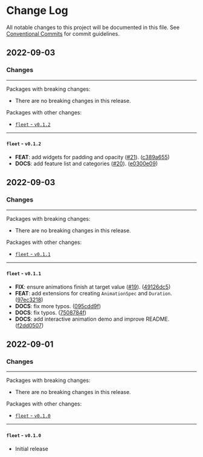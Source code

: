 # Change Log

All notable changes to this project will be documented in this file.
See [Conventional Commits](https://conventionalcommits.org) for commit guidelines.

## 2022-09-03

### Changes

---

Packages with breaking changes:

 - There are no breaking changes in this release.

Packages with other changes:

 - [`fleet` - `v0.1.2`](#fleet---v012)

---

#### `fleet` - `v0.1.2`

 - **FEAT**: add widgets for padding and opacity ([#21](https://github.com/blaugold/fleet/issues/21)). ([c389a655](https://github.com/blaugold/fleet/commit/c389a655003f82e7feef081a0fc0c2e985a78b47))
 - **DOCS**: add feature list and categories ([#20](https://github.com/blaugold/fleet/issues/20)). ([e0300e09](https://github.com/blaugold/fleet/commit/e0300e09889a16aff96cd78883d7213641718b47))


## 2022-09-03

### Changes

---

Packages with breaking changes:

 - There are no breaking changes in this release.

Packages with other changes:

 - [`fleet` - `v0.1.1`](#fleet---v011)

---

#### `fleet` - `v0.1.1`

 - **FIX**: ensure animations finish at target value ([#19](https://github.com/blaugold/fleet/issues/19)). ([49126dc5](https://github.com/blaugold/fleet/commit/49126dc5fc315bc34cd62c9d060d83645b501531))
 - **FEAT**: add extensions for creating `AnimationSpec` and `Duration`. ([97ec3218](https://github.com/blaugold/fleet/commit/97ec3218a1562cd95b7030ad1bad2307be353507))
 - **DOCS**: fix more typos. ([095cdd9f](https://github.com/blaugold/fleet/commit/095cdd9f8ff7ae4182a54de64a00281f535da3b2))
 - **DOCS**: fix typos. ([7508784f](https://github.com/blaugold/fleet/commit/7508784f7595aaa98530924640edc3b4026b573e))
 - **DOCS**: add interactive animation demo and improve README. ([f2dd0507](https://github.com/blaugold/fleet/commit/f2dd050787ad1d5cb51a4206b4445c509d46affb))


## 2022-09-01

### Changes

---

Packages with breaking changes:

 - There are no breaking changes in this release.

Packages with other changes:

 - [`fleet` - `v0.1.0`](#fleet---v010)

---

#### `fleet` - `v0.1.0`

 - Initial release

